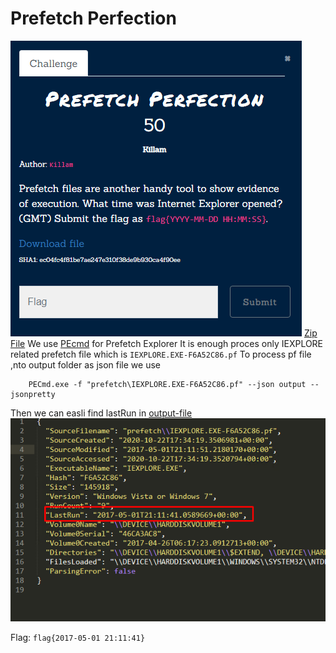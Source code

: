 # Prefetch Perfection
![](../../assets/forensics/prefetch-perfection_2.png)
[Zip File](../../assets/forensics/prefetch.zip) 
We use [PEcmd](https://github.com/EricZimmerman/PECmd) for Prefetch Explorer
It is enough proces only IEXPLORE related prefetch file which is `IEXPLORE.EXE-F6A52C86.pf`
To process pf file ,nto output folder as json file we use 
```
	PECmd.exe -f "prefetch\IEXPLORE.EXE-F6A52C86.pf" --json output --jsonpretty
```
Then we can easli find lastRun in  [output-file](../../assets/forensics/PECmd_Output.json) 
![](../../assets/forensics/prefetch-perfection_1.png)

Flag: `flag{2017-05-01 21:11:41}` 